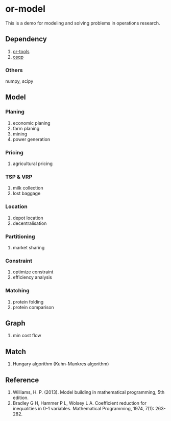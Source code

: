 # or-model

This is a demo for modeling and solving problems in operations research.

## Dependency

1. [or-tools](https://github.com/google/or-tools)
1. [osqp](https://github.com/oxfordcontrol/osqp)

### Others
numpy, scipy

## Model

### Planing
1. economic planing
1. farm planing
1. mining
1. power generation

### Pricing
1. agricultural pricing

### TSP & VRP
1. milk collection
1. lost baggage

### Location
1. depot location
1. decentralisation

### Partitioning
1. market sharing

### Constraint
1. optimize constraint
1. efficiency analysis

### Matching
1. protein folding
1. protein comparison

## Graph
1. min cost flow

## Match
1. Hungary algorithm (Kuhn-Munkres algorithm)

## Reference

1. Williams, H. P. (2013). Model building in mathematical programming, 5th edition.
1. Bradley G H, Hammer P L, Wolsey L A. Coefficient reduction for inequalities in 0-1 variables. Mathematical Programming, 1974, 7(1): 263-282.
